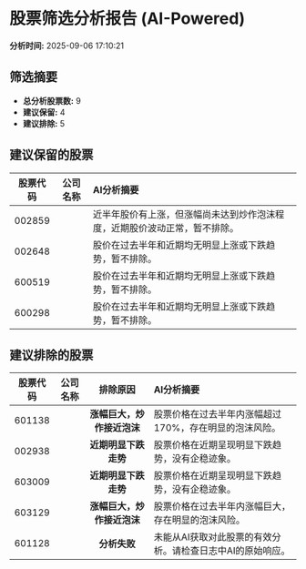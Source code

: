 # 股票筛选分析报告 (AI-Powered)

**分析时间:** 2025-09-06 17:10:21

## 筛选摘要

- **总分析股票数:** 9
- **建议保留:** 4
- **建议排除:** 5

## 建议保留的股票

| 股票代码 | 公司名称 | AI分析摘要 |
|:---:|:---:|:---|
| 002859 |  | 近半年股价有上涨，但涨幅尚未达到炒作泡沫程度，近期股价波动正常，暂不排除。 |
| 002648 |  | 股价在过去半年和近期均无明显上涨或下跌趋势，暂不排除。 |
| 600519 |  | 股价在过去半年和近期均无明显上涨或下跌趋势，暂不排除。 |
| 600298 |  | 股价在过去半年和近期均无明显上涨或下跌趋势，暂不排除。 |

## 建议排除的股票

| 股票代码 | 公司名称 | 排除原因 | AI分析摘要 |
|:---:|:---:|:---:|:---|
| 601138 |  | **涨幅巨大，炒作接近泡沫** | 股票价格在过去半年内涨幅超过170%，存在明显的泡沫风险。 |
| 002938 |  | **近期明显下跌走势** | 股票价格在近期呈现明显下跌趋势，没有企稳迹象。 |
| 603009 |  | **近期明显下跌走势** | 股票价格在近期呈现明显下跌趋势，没有企稳迹象。 |
| 603129 |  | **涨幅巨大，炒作接近泡沫** | 股票价格在过去半年内涨幅巨大，存在明显的泡沫风险。 |
| 601128 |  | **分析失败** | 未能从AI获取对此股票的有效分析。请检查日志中AI的原始响应。 |
